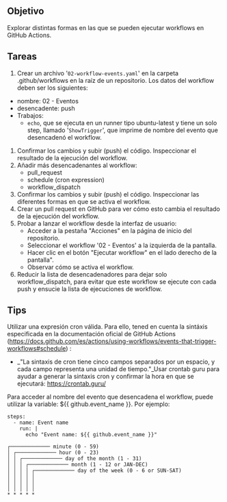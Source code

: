 ## Objetivo

Explorar distintas formas en las que se pueden ejecutar workflows en GitHub Actions.

## Tareas

1.  Crear un archivo '`02-workflow-events.yaml`' en la carpeta .github/workflows en la raíz de un repositorio. Los datos del workflow deben ser los siguientes:

*   nombre: 02 - Eventos
*   desencadente: push
*   Trabajos:
    *   `echo`, que se ejecuta en un runner tipo ubuntu-latest y tiene un solo step, llamado '`ShowTrigger`', que imprime de nombre del evento que desencadenó el workflow.

1.  Confirmar los cambios y subir (push) el código. Inspeccionar el resultado de la ejecución del workflow.
2.  Añadir más desencadenantes al workflow:
    *   pull\_request
    *   schedule (cron expression)
    *   workflow\_dispatch
3.  Confirmar los cambios y subir (push) el código. Inspeccionar las diferentes formas en que se activa el workflow.
4.  Crear un pull request en GitHub para ver cómo esto cambia el resultado de la ejecución del workflow.
5.  Probar a lanzar el workflow desde la interfaz de usuario:
    *   Acceder a la pestaña "Acciones" en la página de inicio del repositorio.
    *   Seleccionar el workflow '02 - Eventos' a la izquierda de la pantalla.
    *   Hacer clic en el botón "Ejecutar workflow" en el lado derecho de la pantalla".
    *   Observar cómo se activa el workflow.
6.  Reducir la lista de desencadenadores para dejar solo workflow\_dispatch, para evitar que este workflow se ejecute con cada push y ensucie la lista de ejecuciones de workflow.

## Tips

Utilizar una expresión cron válida. Para ello, tened en cuenta la sintáxis especificada en la documentación oficial de GitHub Actions (https://docs.github.com/es/actions/using-workflows/events-that-trigger-workflows#schedule) :

*   _"La sintaxis de cron tiene cinco campos separados por un espacio, y cada campo representa una unidad de tiempo."_Usar crontab guru para ayudar a generar la sintaxis cron y confirmar la hora en que se ejecutará: https://crontab.guru/

Para acceder al nombre del evento que desencadena el workflow, puede utilizar la variable: ${{ github.event\_name }}. Por ejemplo:

```
steps:
  - name: Event name
    run: |
      echo "Event name: ${{ github.event_name }}"
```

```
┌───────────── minute (0 - 59)
│ ┌───────────── hour (0 - 23)
│ │ ┌───────────── day of the month (1 - 31)
│ │ │ ┌───────────── month (1 - 12 or JAN-DEC)
│ │ │ │ ┌───────────── day of the week (0 - 6 or SUN-SAT)
│ │ │ │ │
│ │ │ │ │
│ │ │ │ │
* * * * *
```